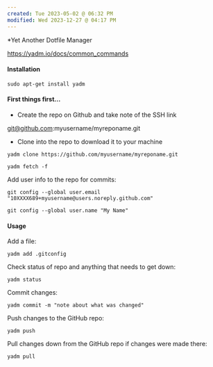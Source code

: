 ```yaml
---
created: Tue 2023-05-02 @ 06:32 PM
modified: Wed 2023-12-27 @ 04:17 PM
---
```

*Yet Another Dotfile Manager


https://yadm.io/docs/common_commands


#### Installation ####

```
sudo apt-get install yadm
```


#### First things first... ####

- Create the repo on Github and take note of the SSH link

git@github.com:myusername/myreponame.git


- Clone into the repo to download it to your machine
```
yadm clone https://github.com/myusername/myreponame.git

yadm fetch -f
```

Add user info to the repo for commits:
```
git config --global user.email "10XXXX689+myusername@users.noreply.github.com"

git config --global user.name "My Name"
```


#### Usage ####

Add a file:
```
yadm add .gitconfig
```

Check status of repo and anything that needs to get down:
```
yadm status
```

Commit changes:
```
yadm commit -m "note about what was changed"
```

Push changes to the GitHub repo:
```
yadm push
```

Pull changes down from the GitHub repo if changes were made there:
```
yadm pull
```

